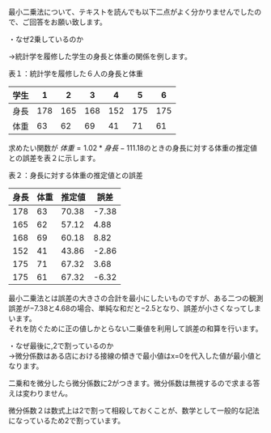 最小二乗法について、テキストを読んでも以下二点がよく分かりませんでしたので、ご回答をお願い致します。

・なぜ2乗しているのか

→統計学を履修した学生の身長と体重の関係を例します。

表１：統計学を履修した６人の身長と体重


| 学生 | 1   | 2   | 3   | 4   | 5   | 6   |
|-----|-----|-----|-----|-----|-----|-----|
| 身長 | 178 | 165 | 168 | 152 | 175 | 175 |
| 体重 | 63  | 62  | 69  | 41  | 71  | 61  |

求めたい関数が
$体重=1.02*身長-111.18$のときの身長に対する体重の推定値との誤差を表２に示します。

表２：身長に対する体重の推定値との誤差


| 身長  | 体重  | 推定値  | 誤差  |
|------|------|--------|-------|
| 178  | 63   | 70.38  | -7.38 |
| 165  | 62   | 57.12  | 4.88  |
| 168  | 69   | 60.18  | 8.82  |
| 152  | 41   | 43.86  | -2.86 |
| 175  | 71   | 67.32  | 3.68  |
| 175  | 61   | 67.32  | -6.32 |


最小二乗法とは誤差の大きさの合計を最小にしたいものですが、ある二つの観測誤差が−7.38と4.68の場合、単純な和だと−2.5となり、誤差が小さくなってしまいます。  
それを防ぐために正の値しかとらない二乗値を利用して誤差の和算を行います。


・なぜ最後に,2で割っているのか  
→微分係数はある店における接線の傾きで最小値はx=0を代入した値が最小値となります。

二乗和を微分したら微分係数に2がつきます。微分係数は無視するので求まる答えは変わりません。

微分係数２は数式上は2で割って相殺しておくことが、数学として一般的な記法になっているため2で割っています。
